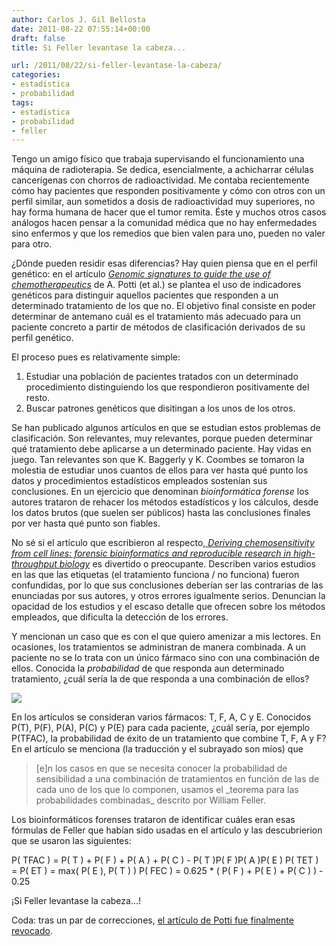 ```yaml
---
author: Carlos J. Gil Bellosta
date: 2011-08-22 07:55:14+00:00
draft: false
title: Si Feller levantase la cabeza...

url: /2011/08/22/si-feller-levantase-la-cabeza/
categories:
- estadística
- probabilidad
tags:
- estadística
- probabilidad
- feller
---
```


Tengo un amigo físico que trabaja supervisando el funcionamiento una máquina de radioterapia. Se dedica, esencialmente, a achicharrar células cancerígenas con chorros de radioactividad. Me contaba recientemente cómo hay pacientes que responden positivamente y cómo con otros con un perfil similar, aun sometidos a dosis de radioactividad muy superiores, no hay forma humana de hacer que el tumor remita. Éste y muchos otros casos análogos hacen pensar a la comunidad médica que no hay enfermedades sino enfermos y que los remedios que bien valen para uno, pueden no valer para otro.

¿Dónde pueden residir esas diferencias? Hay quien piensa que en el perfil genético: en el artículo _[Genomic signatures to guide the use of chemotherapeutics](http://www.nature.com/nm/journal/v12/n11/full/nm1491.html)_ de A. Potti (et al.) se plantea el uso de indicadores genéticos para distinguir aquellos pacientes que responden a un determinado tratamiento de los que no. El objetivo final consiste en poder determinar de antemano cuál es el tratamiento más adecuado para un paciente concreto a partir de métodos de clasificación derivados de su perfil genético.

El proceso pues es relativamente simple:

1. Estudiar una población de pacientes tratados con un determinado procedimiento distinguiendo los que respondieron positivamente del resto.
2. Buscar patrones genéticos que disitingan a los unos de los otros.

Se han publicado algunos artículos en que se estudian estos problemas de clasificación. Son relevantes, muy relevantes, porque pueden determinar qué tratamiento debe aplicarse a un determinado paciente. Hay vidas en juego. Tan relevantes son que K. Baggerly y K. Coombes se tomaron la molestia de estudiar unos cuantos de ellos para ver hasta qué punto los datos y procedimientos estadísticos empleados sostenían sus conclusiones. En un ejercicio que denominan _bioinformática forense_ los autores trataron de rehacer los métodos estadísticos y los cálculos, desde los datos brutos (que suelen ser públicos) hasta las conclusiones finales por ver hasta qué punto son fiables.

No sé si el artículo que escribieron al respecto,[ _Deriving chemosensitivity from cell lines: forensic bioinformatics and reproducible research in high-throughput biology_](http://projecteuclid.org/DPubS?service=UI&version=1.0&verb=Display&handle=euclid.aoas/1267453942) es divertido o preocupante. Describen varios estudios en las que las etiquetas (el tratamiento funciona / no funciona) fueron confundidas, por lo que sus conclusiones deberían ser las contrarias de las enunciadas por sus autores, y otros errores igualmente serios. Denuncian la opacidad de los estudios y el escaso detalle que ofrecen sobre los métodos empleados, que dificulta la detección de los errores.

Y mencionan un caso que es con el que quiero amenizar a mis lectores. En ocasiones, los tratamientos se administran de manera combinada. A un paciente no se lo trata con un único fármaco sino con una combinación de ellos. Conocida la _probabilidad_ de que responda aun determinado tratamiento, ¿cuál sería la de que responda a una combinación de ellos?

[![](/wp-uploads/2011/08/probability_combination.png)
](/wp-uploads/2011/08/probability_combination.png)

En los artículos se consideran varios fármacos: T, F, A, C y E. Conocidos P(T), P(F), P(A), P(C) y P(E) para cada paciente, ¿cuál sería, por ejemplo P(TFAC), la probabilidad de éxito de un tratamiento que combine T, F, A y F? En el artículo se menciona (la traducción y el subrayado son míos) que


<blockquote>[e]n los casos en que se necesita conocer la probabilidad de sensibilidad a una combinación de tratamientos en función de las de cada uno de los que lo componen, usamos el _teorema para las probabilidades combinadas_ descrito por William Feller.</blockquote>


Los bioinformáticos forenses trataron de identificar cuáles eran esas fórmulas de Feller que habían sido usadas en el artículo y las descubrierion que se usaron las siguientes:


P( TFAC ) = P( T ) + P( F ) + P( A ) + P( C ) - P( T )P( F )P( A )P( E )
P( TET ) = P( ET ) = max( P( E ), P( T ) )
P( FEC ) = 0.625 * ( P( F ) + P( E ) + P( C ) ) - 0.25


¡Si Feller levantase la cabeza...!

Coda: tras un par de correcciones, [el artículo de Potti fue finalmente revocado](http://www.nature.com/nm/journal/v12/n11/full/nm1491.html).
